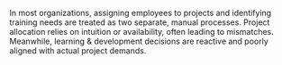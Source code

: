 In most organizations, assigning employees to projects and identifying training needs are treated as two separate, manual processes. Project allocation relies on intuition or availability, often leading to mismatches. Meanwhile, learning & development decisions are reactive and poorly aligned with actual project demands.
